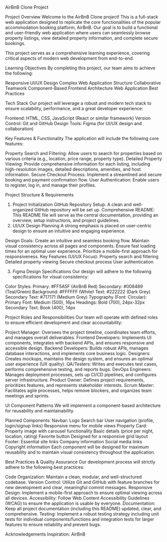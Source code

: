 AirBnB Clone Project

Project Overview
Welcome to the AirBnB Clone project! This is a full-stack web application designed to replicate the core functionalities of the popular accommodation booking platform, AirBnB. Our goal is to build a functional and user-friendly web application where users can seamlessly browse property listings, view detailed property information, and complete secure bookings.

This project serves as a comprehensive learning experience, covering critical aspects of modern web development from end-to-end.

Learning Objectives
By completing this project, our team aims to achieve the following:

Responsive UI/UX Design
Complex Web Application Structure
Collaborative Teamwork
Component-Based Frontend Architecture
Web Application Best Practices

Tech Stack
Our project will leverage a robust and modern tech stack to ensure scalability, performance, and a great developer experience:

Frontend: HTML, CSS, JavaScript (React or similar framework)
Version Control: Git and GitHub
Design Tools: Figma (for UI/UX design and collaboration)

Key Features & Functionality
The application will include the following core features:

Property Search and Filtering: Allow users to search for properties based on various criteria (e.g., location, price range, property type).
Detailed Property Viewing: Provide comprehensive information for each listing, including high-resolution images, detailed descriptions, amenities, and host information.
Secure Checkout Process: Implement a streamlined and secure booking and payment confirmation flow.
User Authentication: Enable users to register, log in, and manage their profiles.

Project Structure & Requirements
1. Project Initialization
GitHub Repository Setup: A clean and well-organized GitHub repository will be set up.
Comprehensive README: This README file will serve as the central documentation, providing an overview, setup instructions, and project guidelines.
2. UI/UX Design Planning
A strong emphasis is placed on user-centric design to ensure an intuitive and engaging experience.

Design Goals:
Create an intuitive and seamless booking flow.
Maintain visual consistency across all pages and components.
Ensure fast loading times for an optimal user experience.
Prioritize a mobile-first approach for responsiveness.
Key Features (UI/UX Focus):
Property search and filtering
Detailed property viewing
Secure checkout process
User authentication

3. Figma Design Specifications
Our design will adhere to the following specifications for visual consistency:

Color Styles:
Primary: #FF5A5F (AirBnB Red)
Secondary: #008489 (Teal/Green)
Background: #FFFFFF (White)
Text: #222222 (Dark Grey)
Secondary Text: #717171 (Medium Grey)
Typography (Font: Circular):
Primary Font: Medium (500), 16px
Headings: Bold (700), 24px-32px
Secondary Text: Book (400), 14px

Project Roles and Responsibilities
Our team will operate with defined roles to ensure efficient development and clear accountability:

Project Manager: Oversees the project timeline, coordinates team efforts, and manages overall deliverables.
Frontend Developers: Implements UI components, integrates with backend APIs, and ensures responsive and accessible design.
Backend Developers: Builds robust APIs, manages database interactions, and implements core business logic.
Designers: Creates mockups, maintains the design system, and ensures an optimal user experience (UX quality).
QA/Testers: Writes and executes test cases, performs comprehensive testing, and reports bugs.
DevOps Engineers: Manages deployment processes, sets up CI/CD pipelines, and configures server infrastructure.
Product Owner: Defines project requirements, prioritizes features, and represents stakeholder interests.
Scrum Master: Facilitates agile processes, helps remove blockers, and organizes team meetings and sprints.

UI Component Patterns
We will implement a component-based architecture for reusability and maintainability.

Planned Components:
Navbar:
Logo
Search bar
User navigation (profile, login/signup links)
Responsive menu for mobile views
Property Card:
Property image with carousel functionality
Basic details (price per night, location, rating)
Favorite button
Designed for a responsive grid layout
Footer:
Essential site links
Company information
Social media links
Copyright information
Each component will be designed for maximum reusability and to maintain visual consistency throughout the application.

Best Practices & Quality Assurance
Our development process will strictly adhere to the following best practices:

Code Organization: Maintain a clean, modular, and well-structured codebase.
Version Control: Utilize Git and GitHub with feature branches for new development and clear, meaningful commit messages.
Responsive Design: Implement a mobile-first approach to ensure optimal viewing across all devices.
Accessibility: Follow Web Content Accessibility Guidelines (WCAG) to ensure the application is usable by everyone.
Documentation: Keep all project documentation (including this README) updated, clear, and comprehensive.
Testing: Implement a robust testing strategy including unit tests for individual components/functions and integration tests for larger features to ensure reliability and prevent bugs.

Acknowledgements
Inspiration: AirBnB
